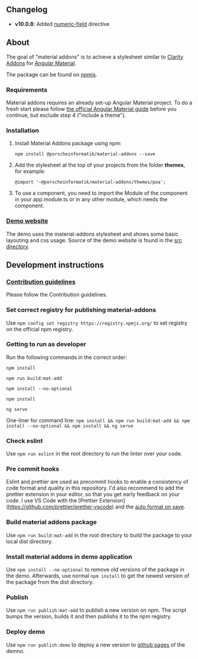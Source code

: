 ## Changelog

* **v10.0.8**: Added [numeric-field](https://porscheinformatik.github.io/material-addons/numeric-field) directive

## About

The goal of "material addons" is to achieve a stylesheet similar to [Clarity Addons](https://www.npmjs.com/package/@porscheinformatik/clr-addons) for [Angular Material](https://material.angular.io/).

The package can be found on [npmjs](https://www.npmjs.com/package/@porscheinformatik/material-addons).

### Requirements

Material addons requires an already set-up Angular Material project. To do a fresh start please follow [the official Angular Material guide](https://material.angular.io/guide/getting-started) before you continue, but exclude step 4 ("include a theme").

### Installation

1.  Install Material Addons package using npm:

    ```
    npm install @porscheinformatik/material-addons --save
    ```

2.  Add the stylesheet at the top of your projects from the folder **themes**, for example:

    ```
    @import '~@porscheinformatik/material-addons/themes/poa';
    ```

3.  To use a component, you need to import the Module of the component in your app.module.ts or in any other module, which needs the component.

### [Demo website](https://porscheinformatik.github.io/material-addons)

The demo uses the material-addons stylesheet and shows some basic layouting and css usage.
Source of the demo website is found in the [src directory](https://github.com/porscheinformatik/material-addons/tree/master/src/).

## Development instructions

### [Contribution guidelines](https://github.com/porscheinformatik/material-addons/tree/master/.github/CONTRIBUTING.md)

Please follow the Contribution guidelines.

### Set correct registry for publishing material-addons

Use `npm config set registry https://registry.npmjs.org/` to set registry on the official npm registry.

### Getting to run as developer

Run the following commands in the correct order:

`npm install`

`npm run build:mat-add`

`npm install --no-optional`

`npm install`
 
`ng serve`

One-liner for command line:
`npm install && npm run build:mat-add && npm install --no-optional && npm install && ng serve`

### Check eslint

Use `npm run eslint` in the root directory to run the linter over your code.

### Pre commit hooks

Eslint and prettier are used as precommit hooks to enable a consistency of code format and quality in this repository. 
I'd also recommend to add the prettier extension in your editor, so that you get early feedback on your code. 
I use VS Code with the [Prettier Extension] (https://github.com/prettier/prettier-vscode) and the [auto format on save](https://github.com/prettier/prettier-vscode#format-on-save).

### Build material addons package

Use `npm run build:mat-add` in the root directory to build the package to your local dist directory.

### Install material addons in demo application

Use `npm install --no-optional` to remove old versions of the package in the demo. Afterwards, use normal `npm install` to get the newest version of the package from the dist directory.

### Publish

Use `npm run publish:mat-add` to publish a new version on npm. The script bumps the version, builds it and then publishs it to the npm registry.

### Deploy demo

Use `npm run publish:demo` to deploy a new version to [github pages](https://porscheinformatik.github.io/material-addons) of the demno.
